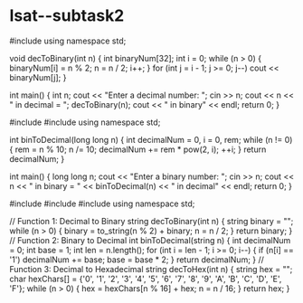 # Isat--subtask2
#include <iostream>
using namespace std;

void decToBinary(int n) {
    int binaryNum[32];
    int i = 0;
    while (n > 0) {
        binaryNum[i] = n % 2;
        n = n / 2;
        i++;
    }
    for (int j = i - 1; j >= 0; j--)
        cout << binaryNum[j];
}

int main() {
    int n;
    cout << "Enter a decimal number: ";
    cin >> n;
    cout << n << " in decimal = ";
    decToBinary(n);
    cout << " in binary" << endl;
    return 0;
}

#include <iostream>
#include <cmath>
using namespace std;

int binToDecimal(long long n) {
    int decimalNum = 0, i = 0, rem;
    while (n != 0) {
        rem = n % 10;
        n /= 10;
        decimalNum += rem * pow(2, i);
        ++i;
    }
    return decimalNum;
}

int main() {
    long long n;
    cout << "Enter a binary number: ";
    cin >> n;
    cout << n << " in binary = " << binToDecimal(n) << " in decimal" << endl;
    return 0;
}

#include <iostream>
#include <cmath>
#include <string>
using namespace std;

// Function 1: Decimal to Binary
string decToBinary(int n) {
    string binary = "";
    while (n > 0) {
        binary = to_string(n % 2) + binary;
        n = n / 2;
    }
    return binary;
}
// Function 2: Binary to Decimal
int binToDecimal(string n) {
    int decimalNum = 0;
    int base = 1;
    int len = n.length();
    for (int i = len - 1; i >= 0; i--) {
        if (n[i] == '1')
            decimalNum += base;
        base = base * 2;
    }
    return decimalNum;
}
// Function 3: Decimal to Hexadecimal
string decToHex(int n) {
    string hex = "";
    char hexChars[] = {'0', '1', '2', '3', '4', '5', '6', '7', '8', '9', 'A', 'B', 'C', 'D', 'E', 'F'};
    while (n > 0) {
        hex = hexChars[n % 16] + hex;
        n = n / 16;
    }
    return hex;
}


